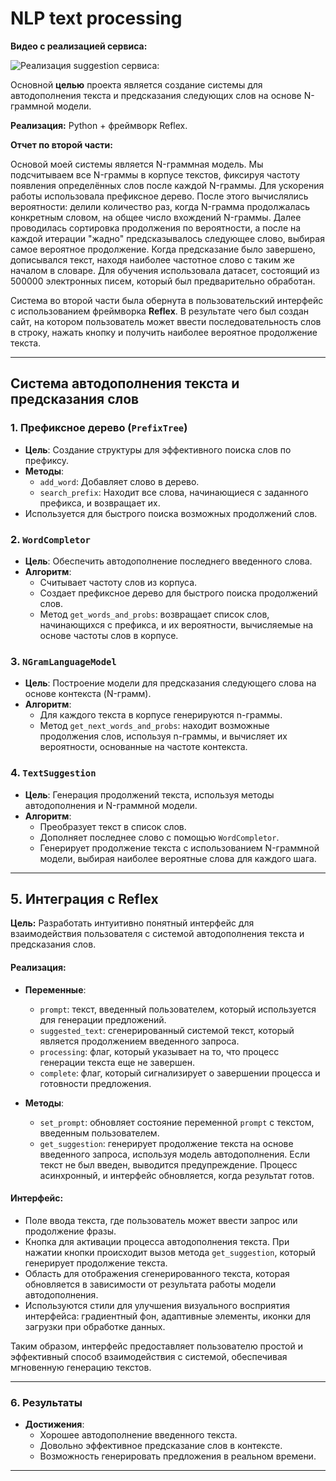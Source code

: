 # NLP text processing
**Видео с реализацией сервиса:**

![Реализация suggestion сервиса:](https://github.com/Doranastasia/nlp_text_processing/blob/main/suggestion%20video.gif)

Основной **целью** проекта является создание системы для автодополнения текста и предсказания следующих слов на основе N-граммной модели. 

**Реализация:** Python + фреймворк Reflex.

**Отчет по второй части:**

Основой моей системы является N-граммная модель. Мы подсчитываем все N-граммы в корпусе текстов, фиксируя частоту появления определённых слов после каждой N-граммы. Для ускорения работы использовала префиксное дерево. После этого вычислялись вероятности: делили количество раз, когда N-грамма продолжалась конкретным словом, на общее число вхождений N-граммы. Далее проводилась сортировка продолжения по вероятности, а после на каждой итерации "жадно" предсказывалось следующее слово, выбирая самое вероятное продолжение. Когда предсказание было завершено, дописывался текст, находя наиболее частотное слово с таким же началом в словаре. Для обучения использовала датасет, состоящий из 500000 электронных писем, который был предварительно обработан.

Система во второй части была обернута в пользовательский интерфейс с использованием фреймворка **Reflex**. В результате чего был создан сайт, на котором пользователь может ввести последовательность слов в строку, нажать кнопку и получить наиболее вероятное продолжение текста.

---
## Система автодополнения текста и предсказания слов

### 1. **Префиксное дерево (`PrefixTree`)**

- **Цель**: Создание структуры для эффективного поиска слов по префиксу.
- **Методы**:
  - `add_word`: Добавляет слово в дерево.
  - `search_prefix`: Находит все слова, начинающиеся с заданного префикса, и возвращает их.
- Используется для быстрого поиска возможных продолжений слов.

### 2. **`WordCompletor`**

- **Цель**: Обеспечить автодополнение последнего введенного слова.
- **Алгоритм**:
  - Считывает частоту слов из корпуса.
  - Создает префиксное дерево для быстрого поиска продолжений слов.
  - Метод `get_words_and_probs`: возвращает список слов, начинающихся с префикса, и их вероятности, вычисляемые на основе частоты слов в корпусе.

### 3. **`NGramLanguageModel`**

- **Цель**: Построение модели для предсказания следующего слова на основе контекста (N-грамм).
- **Алгоритм**:
  - Для каждого текста в корпусе генерируются n-граммы.
  - Метод `get_next_words_and_probs`: находит возможные продолжения слов, используя n-граммы, и вычисляет их вероятности, основанные на частоте контекста.

### 4. **`TextSuggestion`**

- **Цель**: Генерация продолжений текста, используя методы автодополнения и N-граммной модели.
- **Алгоритм**:
  - Преобразует текст в список слов.
  - Дополняет последнее слово с помощью `WordCompletor`.
  - Генерирует продолжение текста с использованием N-граммной модели, выбирая наиболее вероятные слова для каждого шага.

---

## 5. Интеграция с Reflex

**Цель:** Разработать интуитивно понятный интерфейс для взаимодействия пользователя с системой автодополнения текста и предсказания слов.

#### Реализация:
- **Переменные**:
    - `prompt`: текст, введенный пользователем, который используется для генерации предложений.
    - `suggested_text`: сгенерированный системой текст, который является продолжением введенного запроса.
    - `processing`: флаг, который указывает на то, что процесс генерации текста еще не завершен.
    - `complete`: флаг, который сигнализирует о завершении процесса и готовности предложения.

- **Методы**:
    - `set_prompt`: обновляет состояние переменной `prompt` с текстом, введенным пользователем.
    - `get_suggestion`: генерирует продолжение текста на основе введенного запроса, используя модель автодополнения. Если текст не был введен, выводится предупреждение. Процесс асинхронный, и интерфейс обновляется, когда результат готов.

#### Интерфейс:
- Поле ввода текста, где пользователь может ввести запрос или продолжение фразы.
- Кнопка для активации процесса автодополнения текста. При нажатии кнопки происходит вызов метода `get_suggestion`, который генерирует продолжение текста.
- Область для отображения сгенерированного текста, которая обновляется в зависимости от результата работы модели автодополнения.
- Используются стили для улучшения визуального восприятия интерфейса: градиентный фон, адаптивные элементы, иконки для загрузки при обработке данных.

Таким образом, интерфейс предоставляет пользователю простой и эффективный способ взаимодействия с системой, обеспечивая мгновенную генерацию текстов.

---

### 6. **Результаты**

- **Достижения**:
  - Хорошее автодополнение введенного текста.
  - Довольно эффективное предсказание слов в контексте.
  - Возможность генерировать предложения в реальном времени.
    
---

